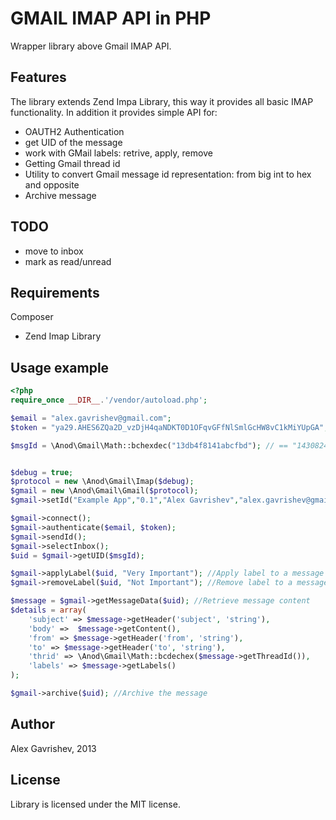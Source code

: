 GMAIL IMAP API in PHP
=============================

Wrapper library above Gmail IMAP API.

## Features

The library extends Zend Impa Library, this way it provides all basic IMAP functionality.
In addition it provides simple API for:
 * OAUTH2 Authentication
 * get UID of the message
 * work with GMail labels: retrive, apply, remove
 * Getting Gmail thread id
 * Utility to convert Gmail message id representation: from big int to hex and opposite
 * Archive message

## TODO

* move to inbox
* mark as read/unread

## Requirements

Composer
  * Zend Imap Library

## Usage example

```php
<?php
require_once __DIR__.'/vendor/autoload.php';

$email = "alex.gavrishev@gmail.com";
$token = "ya29.AHES6ZQa2D_vzDjH4qaNDKT0D1OFqvGFfNlSmlGcHW8vC1kMiYUpGA";

$msgId = \Anod\Gmail\Math::bchexdec("13db4f8141abcfbd"); // == "1430824723191418813"


$debug = true;
$protocol = new \Anod\Gmail\Imap($debug);
$gmail = new \Anod\Gmail\Gmail($protocol);
$gmail->setId("Example App","0.1","Alex Gavrishev","alex.gavrishev@gmail.com");

$gmail->connect();
$gmail->authenticate($email, $token);
$gmail->sendId();
$gmail->selectInbox();
$uid = $gmail->getUID($msgId);

$gmail->applyLabel($uid, "Very Important"); //Apply label to a message with specific UID
$gmail->removeLabel($uid, "Not Important"); //Remove label to a message with specific UID

$message = $gmail->getMessageData($uid); //Retrieve message content
$details = array(
    'subject' => $message->getHeader('subject', 'string'),
    'body' =>  $message->getContent(),
    'from' => $message->getHeader('from', 'string'),
    'to' => $message->getHeader('to', 'string'),
    'thrid' => \Anod\Gmail\Math::bcdechex($message->getThreadId()),
	'labels' => $message->getLabels()
);

$gmail->archive($uid); //Archive the message

```

## Author

Alex Gavrishev, 2013

## License

Library is licensed under the MIT license.
